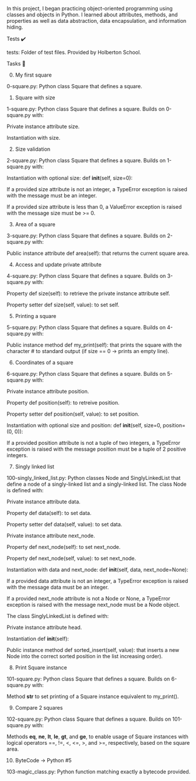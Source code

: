 In this project, I began practicing object-oriented programming using classes and objects in Python. I learned about attributes, methods, and properties as well as data abstraction, data encapsulation, and information hiding.



Tests ✔️

tests: Folder of test files. Provided by Holberton School.

Tasks 📃

0. My first square



0-square.py: Python class Square that defines a square.

1. Square with size



1-square.py: Python class Square that defines a square. Builds on 0-square.py with:

Private instance attribute size.

Instantiation with size.

2. Size validation



2-square.py: Python class Square that defines a square. Builds on 1-square.py with:

Instantiation with optional size: def __init__(self, size=0):

If a provided size attribute is not an integer, a TypeError exception is raised with the message must be an integer.

If a provided size attribute is less than 0, a ValueError exception is raised with the message size must be >= 0.

3. Area of a square



3-square.py: Python class Square that defines a square. Builds on 2-square.py with:

Public instance attribute def area(self): that returns the current square area.

4. Access and update private attribute



4-square.py: Python class Square that defines a square. Builds on 3-square.py with:

Property def size(self): to retrieve the private instance attribute self.

Property setter def size(self, value): to set self.

5. Printing a square



5-square.py: Python class Square that defines a square. Builds on 4-square.py with:

Public instance method def my_print(self): that prints the square with the character # to standard output (if size == 0 -> prints an empty line).

6. Coordinates of a square



6-square.py: Python class Square that defines a square. Builds on 5-square.py with:

Private instance attribute position.

Property def position(self): to retreive position.

Property setter def position(self, value): to set position.

Instantiation with optional size and position: def __init__(self, size=0, position=(0, 0)):

If a provided position attribute is not a tuple of two integers, a TypeError exception is raised with the message position must be a tuple of 2 positive integers.

7. Singly linked list



100-singly_linked_list.py: Python classes Node and SinglyLinkedList that define a node of a singly-linked list and a singly-linked list. The class Node is defined with:

Private instance attribute data.

Property def data(self): to set data.

Property setter def data(self, value): to set data.

Private instance attribute next_node.

Property def next_node(self): to set next_node.

Property def next_node(self, value): to set next_node.

Instantiation with data and next_node: def __init__(self, data, next_node=None):

If a provided data attribute is not an integer, a TypeError exception is raised with the message data must be an integer.

If a provided next_node attribute is not a Node or None, a TypeError exception is raised with the message next_node must be a Node object.

The class SinglyLinkedList is defined with:

Private instance attribute head.

Instantiation def __init__(self):

Public instance method def sorted_insert(self, value): that inserts a new Node into the correct sorted position in the list increasing order).

8. Print Square instance



101-square.py: Python class Square that defines a square. Builds on 6-square.py with:

Method __str__ to set printing of a Square instance equivalent to my_print().

9. Compare 2 squares



102-square.py: Python class Square that defines a square. Builds on 101-square.py with:

Methods __eq__, __ne__, __lt__, __le__, __gt__, and __ge__, to enable usage of Square instances with logical operators ==, !=, <, <=, >, and >=, respectively, based on the square area.

10. ByteCode -> Python #5



103-magic_class.py: Python function matching exactly a bytecode provided.
